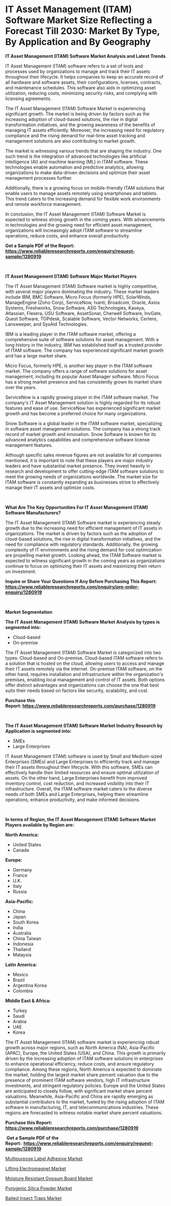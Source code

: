 <p><h1>IT Asset Management (ITAM) Software Market Size Reflecting a Forecast Till 2030: Market By Type, By Application and By Geography</h1></p><p><strong>IT Asset Management (ITAM) Software Market Analysis and Latest Trends</strong></p>
<p><p>IT Asset Management (ITAM) software refers to a set of tools and processes used by organizations to manage and track their IT assets throughout their lifecycle. It helps companies to keep an accurate record of all hardware and software assets, their configurations, licenses, contracts, and maintenance schedules. This software also aids in optimizing asset utilization, reducing costs, minimizing security risks, and complying with licensing agreements.</p><p>The IT Asset Management (ITAM) Software Market is experiencing significant growth. The market is being driven by factors such as the increasing adoption of cloud-based solutions, the rise in digital transformation initiatives, and the growing awareness of the benefits of managing IT assets efficiently. Moreover, the increasing need for regulatory compliance and the rising demand for real-time asset tracking and management solutions are also contributing to market growth.</p><p>The market is witnessing various trends that are shaping the industry. One such trend is the integration of advanced technologies like artificial intelligence (AI) and machine learning (ML) in ITAM software. These technologies enable automation and predictive analytics, allowing organizations to make data-driven decisions and optimize their asset management processes further.</p><p>Additionally, there is a growing focus on mobile-friendly ITAM solutions that enable users to manage assets remotely using smartphones and tablets. This trend caters to the increasing demand for flexible work environments and remote workforce management.</p><p>In conclusion, the IT Asset Management (ITAM) Software Market is expected to witness strong growth in the coming years. With advancements in technologies and the growing need for efficient asset management, organizations will increasingly adopt ITAM software to streamline operations, reduce costs, and enhance overall productivity.</p></p>
<p><strong>Get a Sample PDF of the Report:&nbsp; <a href="https://www.reliableresearchreports.com/enquiry/request-sample/1280919">https://www.reliableresearchreports.com/enquiry/request-sample/1280919</a></strong></p>
<p>&nbsp;</p>
<p><strong>IT Asset Management (ITAM) Software Major Market Players</strong></p>
<p><p>The IT Asset Management (ITAM) Software market is highly competitive, with several major players dominating the industry. These market leaders include IBM, BMC Software, Micro Focus (formerly HPE), SolarWinds, ManageEngine (Zoho Corp), ServiceNow, Ivanti, Broadcom, Oracle, Axios Systems, Freshworks, Snow Software, ASG Technologies, Kaseya, Atlassian, Flexera, USU Software, AssetSonar, Cherwell Software, InvGate, Quest Software, TOPdesk, Scalable Software, Vector Networks, Certero, Lansweeper, and SysAid Technologies.</p><p>IBM is a leading player in the ITAM software market, offering a comprehensive suite of software solutions for asset management. With a long history in the industry, IBM has established itself as a trusted provider of ITAM software. The company has experienced significant market growth and has a large market share.</p><p>Micro Focus, formerly HPE, is another key player in the ITAM software market. The company offers a range of software solutions for asset management, including its popular Asset Manager software. Micro Focus has a strong market presence and has consistently grown its market share over the years.</p><p>ServiceNow is a rapidly growing player in the ITAM software market. The company's IT Asset Management solution is highly regarded for its robust features and ease of use. ServiceNow has experienced significant market growth and has become a preferred choice for many organizations.</p><p>Snow Software is a global leader in the ITAM software market, specializing in software asset management solutions. The company has a strong track record of market growth and innovation. Snow Software is known for its advanced analytics capabilities and comprehensive software license management features.</p><p>Although specific sales revenue figures are not available for all companies mentioned, it is important to note that these players are major industry leaders and have substantial market presence. They invest heavily in research and development to offer cutting-edge ITAM software solutions to meet the growing needs of organizations worldwide. The market size for ITAM software is constantly expanding as businesses strive to effectively manage their IT assets and optimize costs.</p></p>
<p>&nbsp;</p>
<p><strong>What Are The Key Opportunities For IT Asset Management (ITAM) Software Manufacturers?</strong></p>
<p><p>The IT Asset Management (ITAM) Software market is experiencing steady growth due to the increasing need for efficient management of IT assets in organizations. The market is driven by factors such as the adoption of cloud-based solutions, the rise in digital transformation initiatives, and the need for compliance with regulatory standards. Additionally, the growing complexity of IT environments and the rising demand for cost optimization are propelling market growth. Looking ahead, the ITAM Software market is expected to witness significant growth in the coming years as organizations continue to focus on optimizing their IT assets and maximizing their return on investment.</p></p>
<p><strong>Inquire or Share Your Questions If Any Before Purchasing This Report: <a href="https://www.reliableresearchreports.com/enquiry/pre-order-enquiry/1280919">https://www.reliableresearchreports.com/enquiry/pre-order-enquiry/1280919</a></strong></p>
<p>&nbsp;</p>
<p><strong>Market Segmentation</strong></p>
<p><strong>The IT Asset Management (ITAM) Software Market Analysis by types is segmented into:</strong></p>
<p><ul><li>Cloud-based</li><li>On-premise</li></ul></p>
<p><p>The IT Asset Management (ITAM) Software Market is categorized into two types: Cloud-based and On-premise. Cloud-based ITAM software refers to a solution that is hosted on the cloud, allowing users to access and manage their IT assets remotely via the internet. On-premise ITAM software, on the other hand, requires installation and infrastructure within the organization's premises, enabling local management and control of IT assets. Both options offer distinct advantages and organizations can choose the one that best suits their needs based on factors like security, scalability, and cost.</p></p>
<p><strong>Purchase this Report:&nbsp;<a href="https://www.reliableresearchreports.com/purchase/1280919">https://www.reliableresearchreports.com/purchase/1280919</a></strong></p>
<p>&nbsp;</p>
<p><strong>The IT Asset Management (ITAM) Software Market Industry Research by Application is segmented into:</strong></p>
<p><ul><li>SMEs</li><li>Large Enterprises</li></ul></p>
<p><p>IT Asset Management (ITAM) software is used by Small and Medium-sized Enterprises (SMEs) and Large Enterprises to efficiently track and manage their IT assets throughout their lifecycle. With this software, SMEs can effectively handle their limited resources and ensure optimal utilization of assets. On the other hand, Large Enterprises benefit from improved inventory control, cost reduction, and increased visibility into their IT infrastructure. Overall, the ITAM software market caters to the diverse needs of both SMEs and Large Enterprises, helping them streamline operations, enhance productivity, and make informed decisions.</p></p>
<p>&nbsp;</p>
<p><strong>In terms of Region, the IT Asset Management (ITAM) Software Market Players available by Region are:</strong></p>
<p>
    <p> <strong> North America: </strong>
        <ul>
            <li>United States</li>
            <li>Canada</li>
        </ul>
        </p> 
    <p> <strong> Europe: </strong>
        <ul>
            <li>Germany</li>
            <li>France</li>
            <li>U.K.</li>
            <li>Italy</li>
            <li>Russia</li>
        </ul>
        </p> 
    <p> <strong> Asia-Pacific: </strong>
        <ul>
            <li>China</li>
            <li>Japan</li>
            <li>South Korea</li>
            <li>India</li>
            <li>Australia</li>
            <li>China Taiwan</li>
            <li>Indonesia</li>
            <li>Thailand</li>
            <li>Malaysia</li>
        </ul>
        </p> 
    <p> <strong> Latin America: </strong>
        <ul>
            <li>Mexico</li>
            <li>Brazil</li>
            <li>Argentina Korea</li>
            <li>Colombia</li>
        </ul>
        </p> 
    <p> <strong> Middle East & Africa: </strong>
        <ul>
            <li>Turkey</li>
            <li>Saudi</li>
            <li>Arabia</li>
            <li>UAE</li>
            <li>Korea</li>
        </ul>
    </p>
    </p>
<p><p>The IT Asset Management (ITAM) software market is experiencing robust growth across major regions, such as North America (NA), Asia-Pacific (APAC), Europe, the United States (USA), and China. This growth is primarily driven by the increasing adoption of ITAM software solutions in enterprises to enhance operational efficiency, reduce costs, and ensure regulatory compliance. Among these regions, North America is expected to dominate the market, holding the largest market share percent valuation due to the presence of prominent ITAM software vendors, high IT infrastructure investments, and stringent regulatory policies. Europe and the United States are anticipated to closely follow, with significant market share percent valuations. Meanwhile, Asia-Pacific and China are rapidly emerging as substantial contributors to the market, fueled by the rising adoption of ITAM software in manufacturing, IT, and telecommunications industries. These regions are forecasted to witness notable market share percent valuations.</p></p>
<p><strong>Purchase this Report: <a href="https://www.reliableresearchreports.com/purchase/1280919">https://www.reliableresearchreports.com/purchase/1280919</a></strong></p>
<p>&nbsp;<strong>Get a Sample PDF of the Report:&nbsp;&nbsp;<a href="https://www.reliableresearchreports.com/enquiry/request-sample/1280919">https://www.reliableresearchreports.com/enquiry/request-sample/1280919</a></strong></p>
<p><strong></strong></p>
<p><p><a href="https://www.linkedin.com/pulse/multipurpose-label-adhesive-market-size-share-global-analysis/">Multipurpose Label Adhesive Market</a></p><p><a href="https://medium.com/@pauladams6h/lifting-electromagnet-market-size-growth-forecast-2023-2030-44fa833523e9">Lifting Electromagnet Market</a></p><p><a href="https://medium.com/@allelee654/moisture-resistant-gypsum-board-market-size-growth-forecast-2023-2030-a07ed49c9083">Moisture Resistant Gypsum Board Market</a></p><p><a href="https://www.linkedin.com/pulse/pyrogenic-silica-powder-market-research-report-unlocks/">Pyrogenic Silica Powder Market</a></p><p><a href="https://www.linkedin.com/pulse/baited-insect-traps-market-research-report-unlocks-analysis/">Baited Insect Traps Market</a></p></p>